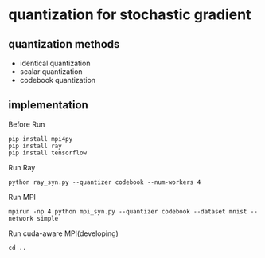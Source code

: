 #  quantization for stochastic gradient
## quantization methods
* identical quantization
* scalar quantization
* codebook quantization
## implementation 
Before Run

    pip install mpi4py
    pip install ray
    pip install tensorflow
Run Ray

    python ray_syn.py --quantizer codebook --num-workers 4
Run MPI

    mpirun -np 4 python mpi_syn.py --quantizer codebook --dataset mnist --network simple
Run cuda-aware MPI(developing)

    cd ..